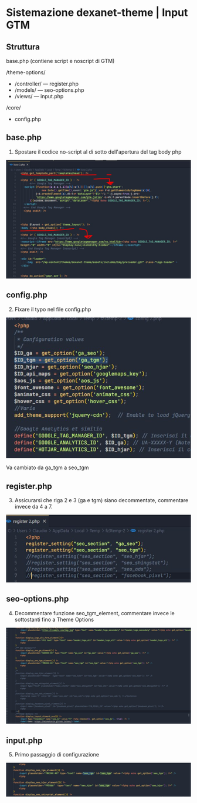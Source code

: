 # Sistemazione dexanet-theme | Input GTM

## Struttura

base.php (contiene script e noscript di GTM)

/theme-options/
- /controller/
— register.php
- /models/
— seo-options.php
- /views/
— input.php


/core/
- config.php



## base.php
1. Spostare il codice no-script al di sotto dell'apertura del tag body php
   
![Configurazione PHP](https://github.com/DahNova/fix-dexanet-theme/raw/main/base.php.jpg)  


## config.php
2. Fixare il typo nel file config.php

![Configurazione PHP](https://github.com/DahNova/fix-dexanet-theme/raw/main/config.php.jpg)  

Va cambiato da ga_tgm a seo_tgm


## register.php
3. Assicurarsi che riga 2 e 3 (ga e tgm) siano decommentate, commentare invece da 4 a 7.  

![Configurazione PHP](https://github.com/DahNova/fix-dexanet-theme/raw/main/register.php.jpg)  


## seo-options.php
4. Decommentare funzione seo_tgm_element, commentare invece le sottostanti fino a Theme Options

![Configurazione PHP](https://github.com/DahNova/fix-dexanet-theme/raw/main/seo-options.php.jpg)  


## input.php
5. Primo passaggio di configurazione  

![Configurazione PHP](https://github.com/DahNova/fix-dexanet-theme/raw/main/input.php.jpg)  

